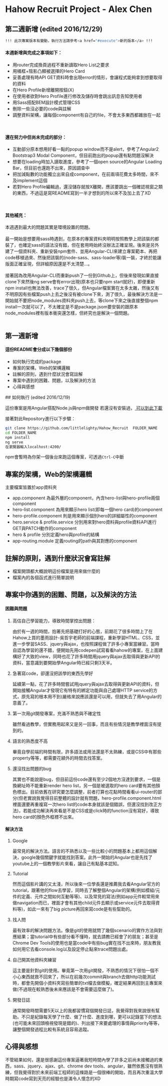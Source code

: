 # Hahow Recruit Project - Alex Chen

<!-- 粗體： **...**
連結： [文字](網址)
列點： *
標題： #
小標題： ##
斜體： ###
文字灰背景： `...`
大塊灰背景： ```bash ... ```b
也可以用HTML的語法來寫 -->

## 第二週新增 (edited 2016/12/29)

```bash
!!! 此次專案版本有變動，執行方法請參考<a href="#execute">新的版本</a> !!!
```
<h4>本週新增與完成之事項如下：</h4>

* 用router完成換頁過程不重新讀取Hero List之要求
* 用橘框+陰影凸顯被選擇的Hero Card
* 妥善處理有時API GET資料時會出現error的情形，會讓程式能夠拿到想要取得的資料
* 在Hero Profile新增離開按鈕(X)
* 在使用者欲對Hero Profile進行修改及儲存時會跳出訊息告知使用者
* 用Sass搭配BEM設計模式管理CSS
* 刪除一些沒必要的code與註解
* 調整資料架構，讓每個component有自己的file，不會太多東西都雜放在一起

<br>
<h4>還在努力中但尚未完成的部分：</h4>

* 互動部分原本想用好看一點的popup window而不是alert，參考了Angular2 Bootstrap3 Modal Component，但目前跑出的popup還有點問題沒解決
* 想要在loading時加入讀取進度，參考了一個open source的Angular Loading Bar，但目前也還跑不出來，原因調查中
* 把加減點數的功能獨立出來自成component，在前兩項花費太多時間，來不及implement這個
* 若對Hero Profile編輯過，還沒儲存就按X離開，應該要跳出一個確認視窗之類的東西，不過這是寫README寫到一半才想到的所以來不及加上去了XD

<br>
<h4>其他補充：</h4>
本週遇到最大的問題其實是環境設置的問題。<br><br>
最一開始是想要用sass時遇到，在原本的專案資料夾明明按照教學上把該裝的都裝了，也確定sass的語法沒有錯，但在套用時始終沒辦法正確呈現。後來是另外建了一個資料夾、重新安裝npm套件、並用Angular-CLI來建立專案範本、再把code移植過來、然後把該裝的(node-sass、sass-loader等)裝一裝，才終於能讓版面正確呈現，但詳細原因還是不太清楚...。<br><br>
接著因為改用Angular-CLI而重新push了一份到Github上，但後來發現如果直接clone下來然後ng serve會有error出現(原本也只要npm start就好)，即便重新npm install也無法改善，trace了很久，但Angular檔案實在太多太雜，然後又有不明原因有些檔案push上去之後沒有被clone下來，測了很久，最後解決方法是一開始就不要把node_modules資料夾push上去，等clone下來之後直接整個npm install一次就可以了，不太確定是不是package.jsom要安裝的跟原本node_modules裡有版本衝突還怎樣，但終究也是解決一個問題。<br><br>


## 第一週新增 

<h4>這份README會分成以下幾個部份</h4>

* 如何執行完成的package
* 專案的架構，Web的架構邏輯
* 註解的原則，遇到什麼狀況會寫註解
* 專案中遇到的困難、問題，以及解決的方法
* 心得與感想

<a name="execute">
## 如何執行 (edited 2016/12/19)

這份專案是用Angular搭配Node.js與npm做開發
若還沒有安裝過，<a href="https://docs.npmjs.com/getting-started/installing-node" target="_blank" title="Installing Node.js and updating npm">
可以到此下載</a> 

接著對此Repository進行以下步驟：
```bash
git clone https://github.com/littlelighty/Hahow_Recruit  FOLDER_NAME
cd FOLDER_NAME
npm install
ng serve
在瀏覽器輸入localhost:4200/
```
npm會暫時為你架一個後台來跑這個專案，可透過`Ctrl-C`中斷


## 專案的架構，Web的架構邏輯

主要檔案皆置於app資料夾
* app.component 為最外層的component，內含hero-list與hero-profile兩個component
* hero-list.component 為用來顯示hero list(即每一個hero card)的component
* hero-profile.component 則是用來顯示個別hero的詳細屬性的component
* hero.service & profile.service 分別用來對hero資料與profile資料API進行GET與PATCH動作的component
* hero & profile 分別定義hero與profile的結構
* app-routing.module 定義routing的path與其對應的component


## 註解的原則，遇到什麼狀況會寫註解
* 檔案開頭都大概說明這份檔案是用來做什麼的
* 檔案內的各個函式進行簡單說明


## 專案中你遇到的困難、問題，以及解決的方法
<h4>困難與問題</h4>
<ol>
	<li>高估自己學習能力，導致時間掌控出問題：<br>
		<p>由於有一週的時間，抱著先把基礎打好的心態，前期花了很多時間上了在Hahow上買的墨雨設計-吳哲宇老師的前端課程，重新學習HTML、CSS，並進一步學習SASS、jquery與ajax，也按照課程做了許多小專案當練習。當時自認為學習的還不錯，便開始先用codepen試寫看看hahow的專案，在上面建構好了大致的view，同時也花了許多時間用jquery與ajax去取得與更新API的資料，當意識到要開始學Angular時已經只剩3天半。</p>
	</li>
	<li>急著寫code，卻還沒把該學的東西先學好
		<p>延續第一點，花了許多時間嘗試用jquery與ajax去取得與更新API的資料，但開始接觸Angular才發現它有特有的綁定功能與自己處理HTTP service的方式，原先寫的根本用不到(嚴格來說應該還是可以用，但就失去了用Angular的意義了。</p>
	</li>
	<li>第一次用git開發專案，充滿不熟悉與不確定性
		<p>雖然看過教學，但實務用起來又是另一回事，而且有些情況是教學裡面沒有提到的。</p>
	</li>
	<li>語言的熟悉度不高
		<p>畢竟自學前端的時間有限，許多語法或用法還是不太熟練，或是CSS中有那些property等等，都需要花額外的時間去找答案。</p>
	</li>
	<li>還沒找出問題的bug
		<p>其實也不能說是bug，但目前這份code還有至少2個地方沒達到要求，一個是換網址時不能重新render hero list，另一個是被選取的hero card要有其他顏色標出。目前依舊在研究要怎麼調整，前者打算也花點時間看看ui-router的部分(但老實說我覺得目前整體的設計就有問題，hero-profile.component.html裡面還要再重複寫一次hero list的code本身就該是個錯誤，但還沒找到改正方法)，若能成功解決再來看是不是CSS或是click時的function沒有寫好，導致hero card的顏色外框標不出來。</p>
	</li>
</ol>

<h4>解決方法</h4>
<ol>
	<li>Google<br>
		<p>最常見的解決方法。語言的不熟悉以及一些比較小的問題基本上都用這個解決，google幾個關鍵字就能找到答案。此外一開始的Angular也是先找了youtube上的一個教學影片來看，讓自己有點基本認知。</p>
	</li>
	<li>Tutorial
		<p>然而這個影片講的又太淺，所以後來一位學長還是推薦我去看Angular官方的tutorial，跟著他的flow去學習，同時去了解整個Angular的架構(例如模組/元件的定義、元件之間如何互動等等)、以及常見的寫法(例如app元件較常用來做navigation而已，裡面才會有其他child元件去顯示或service元件去取得資料等)，如此一來有了big picture再回來寫code是有些幫助的。</p>
	</li>
	<li>找人問
		<p>最有效率的解決問題方法。像是git的使用就問了幾個scenario的實作方法與對應結果；當tutorial中有些部分看不懂時，就去請教已經會了的朋友；甚至是Chrome Dev Tools的使用也是當code中有些bug實在找不出來時，朋友教我如何用它去看console.log以及設定停止點來trace問題出處。</p>
	</li>
	<li>自己開其他資料夾練習
		<p>這主要是針對git的使用。畢竟第一次用git開發，不熟悉的情況下很怕一個不小心東西就救不回來了，所以在前幾次commit與branch去做http功能測試時，都會先開個小資料夾寫些簡單的txt檔去做模擬，確定結果再回到主專案來做(不過現在較熟悉後未來應該是不會需要這麼做了)。</p>
	</li>
	<li>開發日誌
		<p>通常開發時間需要5天以上的我都習慣寫個開發日誌，我覺得對我來說很有幫助。不只是紀錄每天學了什麼、做了什麼、進度到哪，更可以記錄當下的想法(也可能未來回頭檢視發現是錯的)、列出接下來要處理的事情與priority等等，讓整個開發過程比較有系統且容易追蹤。</p>
	</li>
</ol>


## 心得與感想
不管結果如何，還是很感謝這份專案逼著我短時間內學了許多之前尚未接觸過的東西，sass、jquery、ajax、git、chrome dev tools、angular，雖然依舊沒有很熟練，但我覺得對於未來前端工程師的這條路是一個很棒的開始，而且再次重溫大學時期寫code寫到天亮的經驗也是滿令人懷念的XD